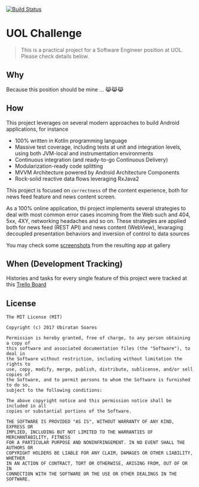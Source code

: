 [![Build Status](https://circleci.com/gh/ubiratansoares/uol-challenge.svg?style=shield&circle-token=751be712397ecf47211bbcb2fafbd0286e7620fc)](https://circleci.com/gh/ubiratansoares/uol-challenge)

# UOL Challenge
 
> This is a practical project for a Software Engineer position at UOL.
> Please check details below.

## Why

Because this position should be mine ... 😹😹😹

## How

This project leverages on several modern approaches to build Android applications, for instance

- 100% written in Kotlin programming language
- Massive test coverage, including tests at unit and integration levels, using both JVM-local and instrumentation environments 
- Continuous integration (and ready-to-go Continuous Delivery)
- Modularization-ready code splitting
- MVVM Architecture powered by Android Architecture Components
- Rock-solid reactive data flows leveraging RxJava2

This project is focused on `correctness` of the content experience, both for news feed 
feature and news content screen. 

As a 100% online application, thi project implements several strategies to deal with most common error 
cases incoming from the Web such and 404, 5xx, 4XY, networking headaches and so on. 
These strategies are applied both for news feed (REST API) and news content (WebView), levaraging decoupled presentation behaviors and inversion of control to data sources

You may check some [screenshots](https://github.com/ubiratansoares/uol-challenge/tree/master/extras) from the resulting app at gallery

## When (Development Tracking)

Histories and tasks for every single feature of this project were tracked at this [Trello Board](https://trello.com/b/ghpAQrPc/uol-challenge)


## License

```
The MIT License (MIT)

Copyright (c) 2017 Ubiratan Soares

Permission is hereby granted, free of charge, to any person obtaining a copy of
this software and associated documentation files (the "Software"), to deal in
the Software without restriction, including without limitation the rights to
use, copy, modify, merge, publish, distribute, sublicense, and/or sell copies of
the Software, and to permit persons to whom the Software is furnished to do so,
subject to the following conditions:

The above copyright notice and this permission notice shall be included in all
copies or substantial portions of the Software.

THE SOFTWARE IS PROVIDED "AS IS", WITHOUT WARRANTY OF ANY KIND, EXPRESS OR
IMPLIED, INCLUDING BUT NOT LIMITED TO THE WARRANTIES OF MERCHANTABILITY, FITNESS
FOR A PARTICULAR PURPOSE AND NONINFRINGEMENT. IN NO EVENT SHALL THE AUTHORS OR
COPYRIGHT HOLDERS BE LIABLE FOR ANY CLAIM, DAMAGES OR OTHER LIABILITY, WHETHER
IN AN ACTION OF CONTRACT, TORT OR OTHERWISE, ARISING FROM, OUT OF OR IN
CONNECTION WITH THE SOFTWARE OR THE USE OR OTHER DEALINGS IN THE SOFTWARE.